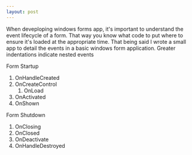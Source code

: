 ```yaml
---
layout: post
---
```

When deveploping windows forms app, it's important to understand the event lifecycle of a form.  That way you know what code to put where to ensure it's loaded at the appropriate time.  That being said I wrote a small app to detail the events in a basic windows form application.  Greater indentations indicate nested events

Form Startup

1. OnHandleCreated
2. OnCreateControl
    1. OnLoad
3. OnActivated
4. OnShown

Form Shutdown

1. OnClosing
2. OnClosed
3. OnDeactivate
4. OnHandleDestroyed

